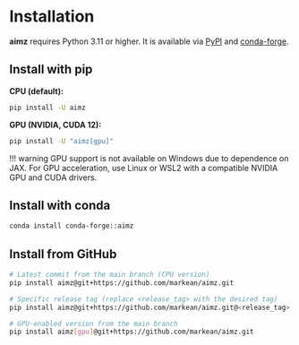 # Installation

**aimz** requires Python 3.11 or higher. It is available via [PyPI](https://pypi.org/project/aimz/) and [conda-forge](https://anaconda.org/conda-forge/aimz).

## Install with pip

**CPU (default):**

  ```sh
  pip install -U aimz
  ```

**GPU (NVIDIA, CUDA 12):**

  ```sh
  pip install -U "aimz[gpu]"
  ```

!!! warning
    GPU support is not available on Windows due to dependence on JAX. For GPU acceleration, use Linux or WSL2 with a compatible NVIDIA GPU and CUDA drivers.

## Install with conda

```sh
conda install conda-forge::aimz
```

## Install from GitHub

```sh
# Latest commit from the main branch (CPU version)
pip install aimz@git+https://github.com/markean/aimz.git

# Specific release tag (replace <release_tag> with the desired tag)
pip install aimz@git+https://github.com/markean/aimz.git@<release_tag>

# GPU-enabled version from the main branch
pip install aimz[gpu]@git+https://github.com/markean/aimz.git
```
